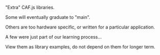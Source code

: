 "Extra" CAF.js libraries.

Some will eventually graduate to "main".

Others are too hardware specific, or written for a particular application.

A few were just part of our learning process...

View them as library examples, do not depend on them for longer term.
